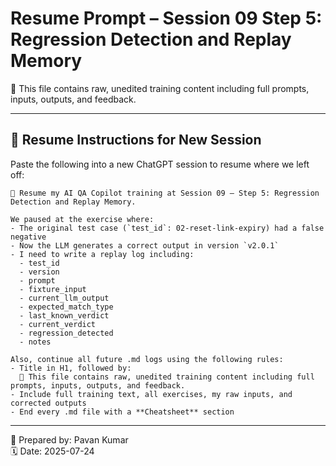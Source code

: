 # Resume Prompt – Session 09 Step 5: Regression Detection and Replay Memory

📌 This file contains raw, unedited training content including full prompts, inputs, outputs, and feedback.

---

## 🎯 Resume Instructions for New Session

Paste the following into a new ChatGPT session to resume where we left off:

```
🧠 Resume my AI QA Copilot training at Session 09 – Step 5: Regression Detection and Replay Memory.

We paused at the exercise where:
- The original test case (`test_id`: 02-reset-link-expiry) had a false negative
- Now the LLM generates a correct output in version `v2.0.1`
- I need to write a replay log including:
  - test_id
  - version
  - prompt
  - fixture_input
  - current_llm_output
  - expected_match_type
  - last_known_verdict
  - current_verdict
  - regression_detected
  - notes

Also, continue all future .md logs using the following rules:
- Title in H1, followed by:  
  📌 This file contains raw, unedited training content including full prompts, inputs, outputs, and feedback.
- Include full training text, all exercises, my raw inputs, and corrected outputs
- End every .md file with a **Cheatsheet** section
```

---

🧠 Prepared by: Pavan Kumar  
🗓️ Date: 2025-07-24

